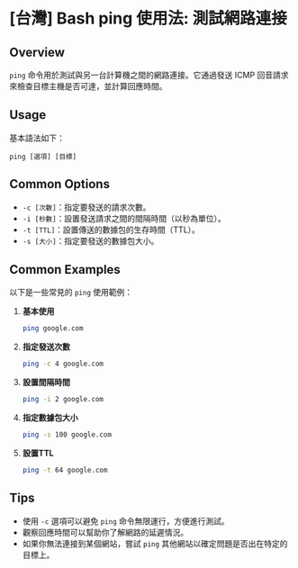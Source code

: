# [台灣] Bash ping 使用法: 測試網路連接

## Overview
`ping` 命令用於測試與另一台計算機之間的網路連接。它通過發送 ICMP 回音請求來檢查目標主機是否可達，並計算回應時間。

## Usage
基本語法如下：
```
ping [選項] [目標]
```

## Common Options
- `-c [次數]`：指定要發送的請求次數。
- `-i [秒數]`：設置發送請求之間的間隔時間（以秒為單位）。
- `-t [TTL]`：設置傳送的數據包的生存時間（TTL）。
- `-s [大小]`：指定要發送的數據包大小。

## Common Examples
以下是一些常見的 `ping` 使用範例：

1. **基本使用**
   ```bash
   ping google.com
   ```

2. **指定發送次數**
   ```bash
   ping -c 4 google.com
   ```

3. **設置間隔時間**
   ```bash
   ping -i 2 google.com
   ```

4. **指定數據包大小**
   ```bash
   ping -s 100 google.com
   ```

5. **設置TTL**
   ```bash
   ping -t 64 google.com
   ```

## Tips
- 使用 `-c` 選項可以避免 `ping` 命令無限運行，方便進行測試。
- 觀察回應時間可以幫助你了解網路的延遲情況。
- 如果你無法連接到某個網站，嘗試 `ping` 其他網站以確定問題是否出在特定的目標上。